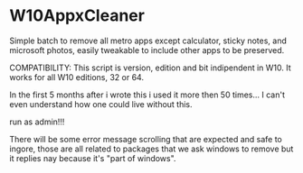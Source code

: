 # W10AppxCleaner
Simple batch to remove all metro apps except  calculator, sticky notes, and microsoft photos, easily tweakable to include other apps to be preserved.

COMPATIBILITY: This script is version, edition and bit indipendent in W10. It works for all W10 editions, 32 or 64.

In the first 5 months after i wrote this i used it more then 50 times... I can't even understand how one could live without this.

run as admin!!!

There will be some error message scrolling that are expected and safe to ingore, those are all related to packages that we ask windows to remove but it replies nay because it's "part of windows".
